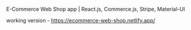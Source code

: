 E-Commerce Web Shop app | React.js, Commerce.js, Stripe, Material-UI

working version - https://ecommerce-web-shop.netlify.app/
